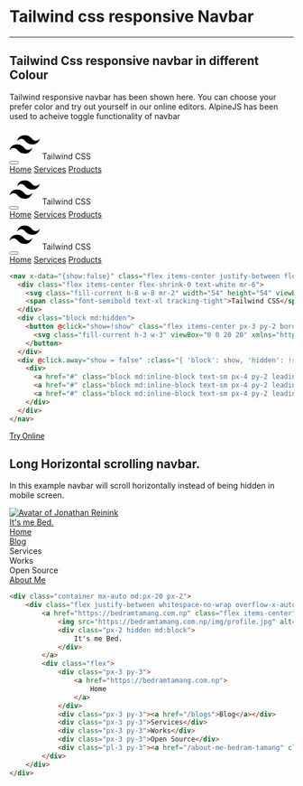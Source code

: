 <h1 class="text-gray-700 font-bold text-2xl md:text-3xl leading-snug">Tailwind css responsive Navbar</h1>

<hr class="border-t-2 border-b-0 border-gray-100 mt-2 mb-8">

<h2 class="font-bold mb-4 text-gray-700 text-xl">Tailwind Css responsive navbar in different Colour</h2>
<p class="my-4 leading-relaxed text-gray-700">Tailwind responsive navbar has been shown here. You can choose your prefer color and try out yourself in our online editors. AlpineJS has been used to acheive toggle functionality of navbar</p>
<div class="p-6 border rounded-t-lg text-center">
    <nav x-data="{show:false}" class="flex items-center justify-between flex-wrap bg-indigo-500 p-6">
    <div class="flex items-center flex-shrink-0 text-white mr-6">
        <svg class="fill-current h-8 w-8 mr-2" width="54" height="54" viewBox="0 0 54 54" xmlns="http://www.w3.org/2000/svg"><path d="M13.5 22.1c1.8-7.2 6.3-10.8 13.5-10.8 10.8 0 12.15 8.1 17.55 9.45 3.6.9 6.75-.45 9.45-4.05-1.8 7.2-6.3 10.8-13.5 10.8-10.8 0-12.15-8.1-17.55-9.45-3.6-.9-6.75.45-9.45 4.05zM0 38.3c1.8-7.2 6.3-10.8 13.5-10.8 10.8 0 12.15 8.1 17.55 9.45 3.6.9 6.75-.45 9.45-4.05-1.8 7.2-6.3 10.8-13.5 10.8-10.8 0-12.15-8.1-17.55-9.45-3.6-.9-6.75.45-9.45 4.05z"/></svg>
        <span class="font-semibold text-xl tracking-tight">Tailwind CSS</span>
    </div>
    <div class="block md:hidden">
        <button @click="show=!show" class="flex items-center px-3 py-2 border rounded text-gray-100 border-gray-200 hover:text-white hover:border-white">
        <svg class="fill-current h-3 w-3" viewBox="0 0 20 20" xmlns="http://www.w3.org/2000/svg"><title>Menu</title><path d="M0 3h20v2H0V3zm0 6h20v2H0V9zm0 6h20v2H0v-2z"/></svg>
        </button>
    </div>
    <div @click.away="show = false" :class="{ 'block': show, 'hidden': !show }" class="w-full block flex-grow md:flex md:justify-end md:w-auto">
        <div>
        <a href="#" class="block md:inline-block text-sm px-4 py-2 leading-none rounded text-white border-white hover:border-transparent hover:text-teal-500 hover:bg-white mt-4 md:mt-0">Home</a>
        <a href="#" class="block md:inline-block text-sm px-4 py-2 leading-none rounded text-white border-white hover:border-transparent hover:text-teal-500 hover:bg-white mt-4 md:mt-0">Services</a>
        <a href="#" class="block md:inline-block text-sm px-4 py-2 leading-none rounded text-white border-white hover:border-transparent hover:text-teal-500 hover:bg-white mt-4 md:mt-0">Products</a>
        </div>
    </div>
    </nav>
    <nav x-data="{show:false}" class="flex items-center justify-between flex-wrap bg-teal-500 p-6">
    <div class="flex items-center flex-shrink-0 text-white mr-6">
        <svg class="fill-current h-8 w-8 mr-2" width="54" height="54" viewBox="0 0 54 54" xmlns="http://www.w3.org/2000/svg"><path d="M13.5 22.1c1.8-7.2 6.3-10.8 13.5-10.8 10.8 0 12.15 8.1 17.55 9.45 3.6.9 6.75-.45 9.45-4.05-1.8 7.2-6.3 10.8-13.5 10.8-10.8 0-12.15-8.1-17.55-9.45-3.6-.9-6.75.45-9.45 4.05zM0 38.3c1.8-7.2 6.3-10.8 13.5-10.8 10.8 0 12.15 8.1 17.55 9.45 3.6.9 6.75-.45 9.45-4.05-1.8 7.2-6.3 10.8-13.5 10.8-10.8 0-12.15-8.1-17.55-9.45-3.6-.9-6.75.45-9.45 4.05z"/></svg>
        <span class="font-semibold text-xl tracking-tight">Tailwind CSS</span>
    </div>
    <div class="block md:hidden">
        <button @click="show=!show" class="flex items-center px-3 py-2 border rounded text-gray-100 border-gray-200 hover:text-white hover:border-white">
        <svg class="fill-current h-3 w-3" viewBox="0 0 20 20" xmlns="http://www.w3.org/2000/svg"><title>Menu</title><path d="M0 3h20v2H0V3zm0 6h20v2H0V9zm0 6h20v2H0v-2z"/></svg>
        </button>
    </div>
    <div @click.away="show = false" :class="{ 'block': show, 'hidden': !show }" class="w-full block flex-grow md:flex md:justify-end md:w-auto">
        <div>
        <a href="#" class="block md:inline-block text-sm px-4 py-2 leading-none rounded text-white border-white hover:border-transparent hover:text-teal-500 hover:bg-white mt-4 md:mt-0">Home</a>
        <a href="#" class="block md:inline-block text-sm px-4 py-2 leading-none rounded text-white border-white hover:border-transparent hover:text-teal-500 hover:bg-white mt-4 md:mt-0">Services</a>
        <a href="#" class="block md:inline-block text-sm px-4 py-2 leading-none rounded text-white border-white hover:border-transparent hover:text-teal-500 hover:bg-white mt-4 md:mt-0">Products</a>
        </div>
    </div>
    </nav>
    <nav x-data="{show:false}" class="flex items-center justify-between flex-wrap bg-green-500 p-6">
    <div class="flex items-center flex-shrink-0 text-white mr-6">
        <svg class="fill-current h-8 w-8 mr-2" width="54" height="54" viewBox="0 0 54 54" xmlns="http://www.w3.org/2000/svg"><path d="M13.5 22.1c1.8-7.2 6.3-10.8 13.5-10.8 10.8 0 12.15 8.1 17.55 9.45 3.6.9 6.75-.45 9.45-4.05-1.8 7.2-6.3 10.8-13.5 10.8-10.8 0-12.15-8.1-17.55-9.45-3.6-.9-6.75.45-9.45 4.05zM0 38.3c1.8-7.2 6.3-10.8 13.5-10.8 10.8 0 12.15 8.1 17.55 9.45 3.6.9 6.75-.45 9.45-4.05-1.8 7.2-6.3 10.8-13.5 10.8-10.8 0-12.15-8.1-17.55-9.45-3.6-.9-6.75.45-9.45 4.05z"/></svg>
        <span class="font-semibold text-xl tracking-tight">Tailwind CSS</span>
    </div>
    <div class="block md:hidden">
        <button @click="show=!show" class="flex items-center px-3 py-2 border rounded text-gray-100 border-gray-200 hover:text-white hover:border-white">
        <svg class="fill-current h-3 w-3" viewBox="0 0 20 20" xmlns="http://www.w3.org/2000/svg"><title>Menu</title><path d="M0 3h20v2H0V3zm0 6h20v2H0V9zm0 6h20v2H0v-2z"/></svg>
        </button>
    </div>
    <div @click.away="show = false" :class="{ 'block': show, 'hidden': !show }" class="w-full block flex-grow md:flex md:justify-end md:w-auto">
        <div>
        <a href="#" class="block md:inline-block text-sm px-4 py-2 leading-none rounded text-white border-white hover:border-transparent hover:text-teal-500 hover:bg-white mt-4 md:mt-0">Home</a>
        <a href="#" class="block md:inline-block text-sm px-4 py-2 leading-none rounded text-white border-white hover:border-transparent hover:text-teal-500 hover:bg-white mt-4 md:mt-0">Services</a>
        <a href="#" class="block md:inline-block text-sm px-4 py-2 leading-none rounded text-white border-white hover:border-transparent hover:text-teal-500 hover:bg-white mt-4 md:mt-0">Products</a>
        </div>
    </div>
    </nav>
</div>

```html
<nav x-data="{show:false}" class="flex items-center justify-between flex-wrap bg-pink-500 p-6">
  <div class="flex items-center flex-shrink-0 text-white mr-6">
    <svg class="fill-current h-8 w-8 mr-2" width="54" height="54" viewBox="0 0 54 54" xmlns="http://www.w3.org/2000/svg"><path d="M13.5 22.1c1.8-7.2 6.3-10.8 13.5-10.8 10.8 0 12.15 8.1 17.55 9.45 3.6.9 6.75-.45 9.45-4.05-1.8 7.2-6.3 10.8-13.5 10.8-10.8 0-12.15-8.1-17.55-9.45-3.6-.9-6.75.45-9.45 4.05zM0 38.3c1.8-7.2 6.3-10.8 13.5-10.8 10.8 0 12.15 8.1 17.55 9.45 3.6.9 6.75-.45 9.45-4.05-1.8 7.2-6.3 10.8-13.5 10.8-10.8 0-12.15-8.1-17.55-9.45-3.6-.9-6.75.45-9.45 4.05z"/></svg>
    <span class="font-semibold text-xl tracking-tight">Tailwind CSS</span>
  </div>
  <div class="block md:hidden">
    <button @click="show=!show" class="flex items-center px-3 py-2 border rounded text-gray-100 border-gray-200 hover:text-white hover:border-white">
      <svg class="fill-current h-3 w-3" viewBox="0 0 20 20" xmlns="http://www.w3.org/2000/svg"><title>Menu</title><path d="M0 3h20v2H0V3zm0 6h20v2H0V9zm0 6h20v2H0v-2z"/></svg>
    </button>
  </div>
  <div @click.away="show = false" :class="{ 'block': show, 'hidden': !show }" class="w-full block flex-grow md:flex md:justify-end md:w-auto">
    <div>
      <a href="#" class="block md:inline-block text-sm px-4 py-2 leading-none rounded text-white border-white hover:border-transparent hover:text-teal-500 hover:bg-white mt-4 md:mt-0">Home</a>
 	  <a href="#" class="block md:inline-block text-sm px-4 py-2 leading-none rounded text-white border-white hover:border-transparent hover:text-teal-500 hover:bg-white mt-4 md:mt-0">Services</a>
 	  <a href="#" class="block md:inline-block text-sm px-4 py-2 leading-none rounded text-white border-white hover:border-transparent hover:text-teal-500 hover:bg-white mt-4 md:mt-0">Products</a>
    </div>
  </div>
</nav>
```

<div class="p-6 border rounded-t-lg text-center mt-16" style="font-family:Roboto">
    <a href="/editors/tailwind-pink-responsive-navbar-gist-e8e7ae3b11e9" class="leading-tight bg-blue-600 hover:text-gray-100 text-gray-200 rounded px-6 py-3 text-sm">Try Online</a>
 </div>

<h2 class="font-bold mb-4 text-gray-700 text-xl mt-16">Long Horizontal scrolling navbar.</h2>
<p class="my-4 leading-relaxed text-gray-700">In this example navbar will scroll horizontally instead of being hidden in mobile screen.</p>

<div class="p-6 border rounded-t-lg text-center mt-16">
    <div class="container mx-auto md:px-20 px-2">
        <div class="flex justify-between whitespace-no-wrap overflow-x-auto overflow-y-hidden py-2">
            <a href="https://bedramtamang.com.np" class="flex items-center" style="min-width:16rem;">
                <img src="https://bedramtamang.com.np/img/profile.jpg" alt="Avatar of Jonathan Reinink" class="w-10 h-10 rounded-full mr-12 md:mr-0">
                <div class="px-2 hidden md:block">
                    It's me Bed.
                </div>
            </a>
            <div class="flex">
                <div class="px-3 py-3">
                    <a href="https://bedramtamang.com.np">
                        Home
                    </a>
                </div>
                <div class="px-3 py-3"><a href="/blogs">Blog</a></div>
                <div class="px-3 py-3">Services</div>
                <div class="px-3 py-3">Works</div>
                <div class="px-3 py-3">Open Source</div>
                <div class="pl-3 py-3"><a href="/about-me-bedram-tamang" class="bg-gray-500 hover:bg-blue-700 text-white font-bold py-2 px-8 rounded-full font-hairline">About Me</a></div>
            </div>
        </div>
    </div>
</div>

```html
<div class="container mx-auto md:px-20 px-2">
    <div class="flex justify-between whitespace-no-wrap overflow-x-auto overflow-y-hidden py-2">
        <a href="https://bedramtamang.com.np" class="flex items-center" style="min-width:16rem;">
            <img src="https://bedramtamang.com.np/img/profile.jpg" alt="Avatar of Jonathan Reinink" class="w-10 h-10 rounded-full mr-12 md:mr-0">
            <div class="px-2 hidden md:block">
                It's me Bed.
            </div>
        </a>
        <div class="flex">
            <div class="px-3 py-3">
                <a href="https://bedramtamang.com.np">
                    Home
                </a>
            </div>
            <div class="px-3 py-3"><a href="/blogs">Blog</a></div>
            <div class="px-3 py-3">Services</div>
            <div class="px-3 py-3">Works</div>
            <div class="px-3 py-3">Open Source</div>
            <div class="pl-3 py-3"><a href="/about-me-bedram-tamang" class="bg-gray-500 hover:bg-blue-700 text-white font-bold py-2 px-8 rounded-full font-hairline">About Me</a></div>
        </div>
    </div>
</div>
```

